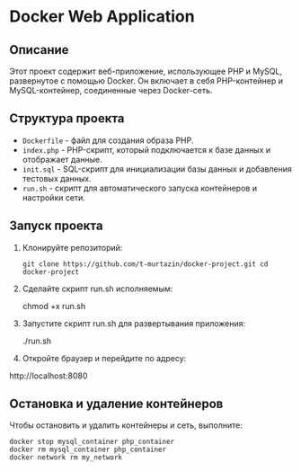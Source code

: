 # Docker Web Application

## Описание

Этот проект содержит веб-приложение, использующее PHP и MySQL, развернутое с помощью Docker. Он включает в себя PHP-контейнер и MySQL-контейнер, соединенные через Docker-сеть.

## Структура проекта

- `Dockerfile` - файл для создания образа PHP.
- `index.php` - PHP-скрипт, который подключается к базе данных и отображает данные.
- `init.sql` - SQL-скрипт для инициализации базы данных и добавления тестовых данных.
- `run.sh` - скрипт для автоматического запуска контейнеров и настройки сети.

## Запуск проекта

1. Клонируйте репозиторий:

   `git clone https://github.com/t-murtazin/docker-project.git
   cd docker-project`

3. Сделайте скрипт run.sh исполняемым:

    chmod +x run.sh

4. Запустите скрипт run.sh для развертывания приложения:

    ./run.sh

5. Откройте браузер и перейдите по адресу:

http://localhost:8080


## Остановка и удаление контейнеров

Чтобы остановить и удалить контейнеры и сеть, выполните:

    docker stop mysql_container php_container
    docker rm mysql_container php_container
    docker network rm my_network

